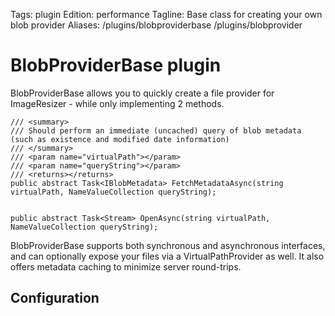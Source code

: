 Tags: plugin
Edition: performance
Tagline: Base class for creating your own blob provider
Aliases: /plugins/blobproviderbase /plugins/blobprovider


# BlobProviderBase plugin

BlobProviderBase allows you to quickly create a file provider for ImageResizer - while only implementing 2 methods. 

```
/// <summary>
/// Should perform an immediate (uncached) query of blob metadata (such as existence and modified date information)
/// </summary>
/// <param name="virtualPath"></param>
/// <param name="queryString"></param>
/// <returns></returns>
public abstract Task<IBlobMetadata> FetchMetadataAsync(string virtualPath, NameValueCollection queryString);


public abstract Task<Stream> OpenAsync(string virtualPath, NameValueCollection queryString);
```

BlobProviderBase supports both synchronous and asynchronous interfaces, and can optionally expose your files via a VirtualPathProvider as well. It also offers metadata caching to minimize server round-trips. 


## Configuration


